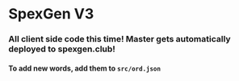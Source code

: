 # SpexGen V3
### All client side code this time! Master gets automatically deployed to spexgen.club!
#### To add new words, add them to `src/ord.json`

